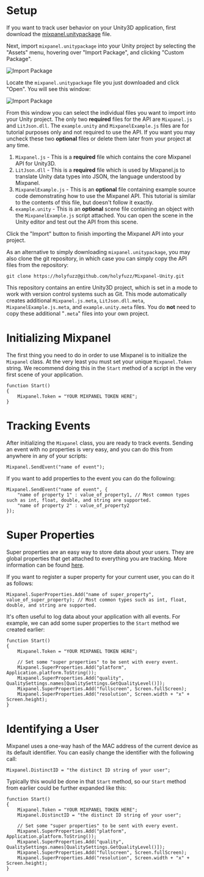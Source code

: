 # Setup #

If you want to track user behavior on your Unity3D application, first download the [mixpanel.unitypackage][mixpanel_package] file.

Next, import `mixpanel.unitypackage` into your Unity project by selecting the "Assets" menu, hovering over "Import Package", and clicking "Custom Package".

![Import Package][import_menu]

Locate the `mixpanel.unitypackage` file you just downloaded and click "Open". You will see this window:

![Import Package][import_window]

From this window you can select the individual files you want to import into your Unity project. The only two **required** files for the API are `Mixpanel.js` and `LitJson.dll`. The `example.unity` and `MixpanelExample.js` files are for tutorial purposes only and not required to use the API. If you want you may uncheck these two **optional** files or delete them later from your project at any time.

1. `Mixpanel.js` - This is a **required** file which contains the core Mixpanel API for Unity3D.
2. `LitJson.dll` - This is a **required** file which is used by Mixpanel.js to translate Unity data types into JSON, the language understood by Mixpanel.
3. `MixpanelExample.js` - This is an **optional** file containing example source code demonstrating how to use the Mixpanel API. This tutorial is similar to the contents of this file, but doesn't follow it exactly.
4. `example.unity` - This is an **optional** scene file containing an object with the `MixpanelExample.js` script attached. You can open the scene in the Unity editor and test out the API from this scene.

Click the "Import" button to finish importing the Mixpanel API into your project.

As an alternative to simply downloading `mixpanel.unitypackage`, you may also clone the git repository, in which case you can simply copy the API files from the repository:

	git clone https://holyfuzz@github.com/holyfuzz/Mixpanel-Unity.git

This repository contains an entire Unity3D project, which is set in a mode to work with version control systems such as Git. This mode automatically creates additional `Mixpanel.js.meta`, `LitJson.dll.meta`, `MixpanelExample.js.meta`, and `example.unity.meta` files. You do **not** need to copy these additional "`.meta`" files into your own project.

# Initializing Mixpanel #

The first thing you need to do in order to use Mixpanel is to initialize the `Mixpanel` class. At the very least you must set your unique `Mixpanel.Token` string. We recommend doing this in the `Start` method of a script in the very first scene of your application.
	
	function Start()
	{
		Mixpanel.Token = "YOUR MIXPANEL TOKEN HERE";
	}
	
# Tracking Events #
After initializing the `Mixpanel` class, you are ready to track events. Sending an event with no properties is very easy, and you can do this from anywhere in any of your scripts:

	Mixpanel.SendEvent("name of event");
	
If you want to add properties to the event you can do the following:
	
	Mixpanel.SendEvent("name of event", {
		"name of property 1" : value_of_property1, // Most common types such as int, float, double, and string are supported.
		"name of property 2" : value_of_property2
	});

# Super Properties #
Super properties are an easy way to store data about your users. They are global properties that get attached to everything you are tracking. More information can be found [here](https://mixpanel.com/docs/properties-or-segments/how-do-i-set-a-property-every-time).

If you want to register a super property for your current user, you can do it as follows:

	Mixpanel.SuperProperties.Add("name of super_property", value_of_super_property); // Most common types such as int, float, double, and string are supported.

It's often useful to log data about your application with all events. For example, we can add some super properties to the `Start` method we created earlier:

	function Start()
	{
		Mixpanel.Token = "YOUR MIXPANEL TOKEN HERE";

		// Set some "super properties" to be sent with every event.
		Mixpanel.SuperProperties.Add("platform", Application.platform.ToString());
		Mixpanel.SuperProperties.Add("quality", QualitySettings.names[QualitySettings.GetQualityLevel()]);
		Mixpanel.SuperProperties.Add("fullscreen", Screen.fullScreen);
		Mixpanel.SuperProperties.Add("resolution", Screen.width + "x" + Screen.height);
	}

# Identifying a User #
Mixpanel uses a one-way hash of the MAC address of the current device as its default identifier. You can easily change the identifier with the following call:

	Mixpanel.DistinctID = "the distinct ID string of your user";

Typically this would be done in that `Start` method, so our `Start` method from earlier could be further expanded like this:

	function Start()
	{
		Mixpanel.Token = "YOUR MIXPANEL TOKEN HERE";
		Mixpanel.DistinctID = "the distinct ID string of your user";

		// Set some "super properties" to be sent with every event.
		Mixpanel.SuperProperties.Add("platform", Application.platform.ToString());
		Mixpanel.SuperProperties.Add("quality", QualitySettings.names[QualitySettings.GetQualityLevel()]);
		Mixpanel.SuperProperties.Add("fullscreen", Screen.fullScreen);
		Mixpanel.SuperProperties.Add("resolution", Screen.width + "x" + Screen.height);
	}

[mixpanel_package]: https://github.com/downloads/holyfuzz/Mixpanel-Unity/mixpanel.unitypackage "mixpanel.unitypackage"
[import_menu]: https://github.com/holyfuzz/Mixpanel-Unity/raw/master/Docs/import_menu.png "Import Custom Package Menu"
[import_window]: https://github.com/holyfuzz/Mixpanel-Unity/raw/master/Docs/import_window.png "Import Package Window"